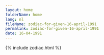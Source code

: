```yaml
---
layout: home
folderName: home
lang: nl
fileName: zodiac-for-given-16-april-1991
permalink: zodiac-for-given-16-april-1991
date: 16-04-1991
---
```

{% include zodiac.html %}
